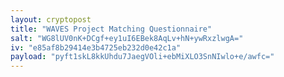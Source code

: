 ```yaml
---
layout: cryptopost
title: "WAVES Project Matching Questionnaire"
salt: "WG8lUV0nK+DCgf+ey1uI6EBek8AqLv+hN+ywRxzlwgA="
iv: "e85af8b29414e3b4725eb232d0e42c1a"
payload: "pyft1skL8kkUhdu7JaegVOli+ebMiXLO3SnNIwlo+e/awfc="
---
```

